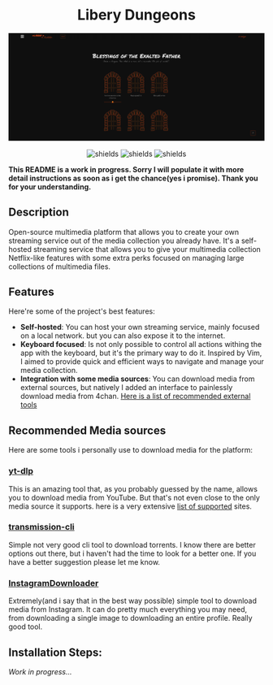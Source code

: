 <h1 align="center" id="title">Libery Dungeons</h1>

<p align="center">
    <img src="https://raw.githubusercontent.com/Gerardo115pp/LiberyDungeon/refs/heads/master/Docs/resources/app_screenshots/dungeons_screenshot.png" alt="project-image">
</p>

<p align="center">
    <img src="https://img.shields.io/badge/Arch_Linux-1793D1?style=for-the-badge&amp;logo=arch-linux&amp;logoColor=white" alt="shields">
    <img src="https://img.shields.io/badge/Linux-FCC624?style=for-the-badge&amp;logo=linux&amp;logoColor=black" alt="shields">
    <img src="https://img.shields.io/badge/Go-00ADD8?style=for-the-badge&amp;logo=go&amp;logoColor=white" alt="shields">
</p>

**This README is a work in progress. Sorry I will populate it with more detail instructions as soon as i get the chance(yes i promise). Thank you for your understanding.**

## Description
Open-source multimedia platform that allows you to create your own streaming service out of the media collection you already have. It's a self-hosted streaming service that allows you to give your multimedia collection Netflix-like features with some extra perks focused on managing large collections of multimedia files.

    
## Features
Here're some of the project's best features:

- **Self-hosted**: You can host your own streaming service, mainly focused on a local network. but you can also expose it to the internet.
- **Keyboard focused**: Is not only possible to control all actions withing the app with the keyboard, but it's the primary way to do it. Inspired by Vim, I aimed to provide quick and efficient ways to navigate and manage your media collection.
- **Integration with some media sources**: You can download media from external sources, but natively I added an interface to painlessly download media from 4chan. [Here is a list of recommended external tools](https://github.com/Gerardo115pp/LiberyDungeon/tree/master?tab=readme-ov-file#recommended-media-sources)

## Recommended Media sources

Here are some tools i personally use to download media for the platform:

### [yt-dlp](https://github.com/yt-dlp/yt-dlp)
This is an amazing tool that, as you probably guessed by the name, allows you to download media from YouTube. But that's not even close to the only media source it supports. here is a very extensive [list of supported](https://github.com/yt-dlp/yt-dlp/blob/master/supportedsites.md) sites.
### [transmission-cli](https://wiki.archlinux.org/title/Transmission)
Simple not very good cli tool to download torrents. I know there are better options out there, but i haven't had the time to look for a better one. If you have a better suggestion please let me know.
### [InstagramDownloader](https://github.com/igdownloader/InstagramDownloader)
Extremely(and i say that in the best way possible) simple tool to download media from Instagram. It can do pretty much everything you may need, from downloading a single image to downloading an entire profile. Really good tool.

## Installation Steps:


*Work in progress...*